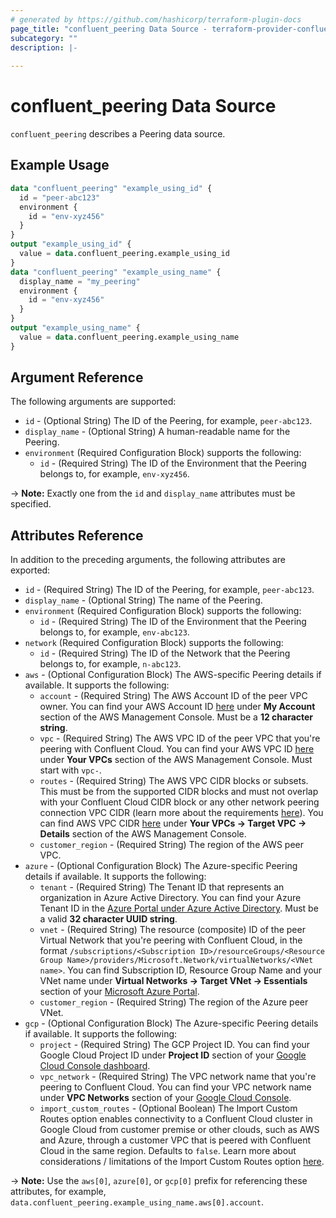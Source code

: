 ```yaml
---
# generated by https://github.com/hashicorp/terraform-plugin-docs
page_title: "confluent_peering Data Source - terraform-provider-confluent"
subcategory: ""
description: |-
  
---
```


# confluent_peering Data Source

`confluent_peering` describes a Peering data source.

## Example Usage

```terraform
data "confluent_peering" "example_using_id" {
  id = "peer-abc123"
  environment {
    id = "env-xyz456"
  }
}
output "example_using_id" {
  value = data.confluent_peering.example_using_id
}
data "confluent_peering" "example_using_name" {
  display_name = "my_peering"
  environment {
    id = "env-xyz456"
  }
}
output "example_using_name" {
  value = data.confluent_peering.example_using_name
}
```

<!-- schema generated by tfplugindocs -->
## Argument Reference

The following arguments are supported:

- `id` - (Optional String) The ID of the Peering, for example, `peer-abc123`.
- `display_name` - (Optional String) A human-readable name for the Peering.
- `environment` (Required Configuration Block) supports the following:
  - `id` - (Required String) The ID of the Environment that the Peering belongs to, for example, `env-xyz456`.

-> **Note:** Exactly one from the `id` and `display_name` attributes must be specified.

## Attributes Reference

In addition to the preceding arguments, the following attributes are exported:

- `id` - (Required String) The ID of the Peering, for example, `peer-abc123`.
- `display_name` - (Optional String) The name of the Peering.
- `environment` (Required Configuration Block) supports the following:
  - `id` - (Required String) The ID of the Environment that the Peering belongs to, for example, `env-abc123`.
- `network` (Required Configuration Block) supports the following:
  - `id` - (Required String) The ID of the Network that the Peering belongs to, for example, `n-abc123`.
- `aws` - (Optional Configuration Block) The AWS-specific Peering details if available. It supports the following:
  - `account` - (Required String) The AWS Account ID of the peer VPC owner. You can find your AWS Account ID [here](https://console.aws.amazon.com/billing/home?#/account) under **My Account** section of the AWS Management Console. Must be a **12 character string**.
  - `vpc` - (Required String) The AWS VPC ID of the peer VPC that you're peering with Confluent Cloud. You can find your AWS VPC ID [here](https://console.aws.amazon.com/vpc/) under **Your VPCs** section of the AWS Management Console. Must start with `vpc-`.
  - `routes` - (Required String) The AWS VPC CIDR blocks or subsets. This must be from the supported CIDR blocks and must not overlap with your Confluent Cloud CIDR block or any other network peering connection VPC CIDR (learn more about the requirements [here](https://docs.confluent.io/cloud/current/networking/peering/aws-peering.html#vpc-peering-on-aws)). You can find AWS VPC CIDR [here](https://console.aws.amazon.com/vpc/) under **Your VPCs -> Target VPC -> Details** section of the AWS Management Console.
  - `customer_region` - (Required String) The region of the AWS peer VPC.
- `azure` - (Optional Configuration Block) The Azure-specific Peering details if available. It supports the following:
  - `tenant` - (Required String) The Tenant ID that represents an organization in Azure Active Directory. You can find your Azure Tenant ID in the [Azure Portal under Azure Active Directory](https://portal.azure.com/#blade/Microsoft_AAD_IAM/ActiveDirectoryMenuBlade/Overview). Must be a valid **32 character UUID string**.
  - `vnet` - (Required String) The resource (composite) ID of the peer Virtual Network that you're peering with Confluent Cloud, in the format `/subscriptions/<Subscription ID>/resourceGroups/<Resource Group Name>/providers/Microsoft.Network/virtualNetworks/<VNet name>`. You can find Subscription ID, Resource Group Name and your VNet name under **Virtual Networks -> Target VNet -> Essentials** section of your [Microsoft Azure Portal](https://portal.azure.com/).
  - `customer_region` - (Required String) The region of the Azure peer VNet.
- `gcp` - (Optional Configuration Block) The Azure-specific Peering details if available. It supports the following:
  - `project` - (Required String) The GCP Project ID. You can find your Google Cloud Project ID under **Project ID** section of your [Google Cloud Console dashboard](https://console.cloud.google.com/home/dashboard).
  - `vpc_network` - (Required String) The VPC network name that you're peering to Confluent Cloud. You can find your VPC network name under **VPC Networks** section of your [Google Cloud Console](https://console.cloud.google.com/networking/networks/list).
  - `import_custom_routes` - (Optional Boolean) The Import Custom Routes option enables connectivity to a Confluent Cloud cluster in Google Cloud from customer premise or other clouds, such as AWS and Azure, through a customer VPC that is peered with Confluent Cloud in the same region. Defaults to `false`. Learn more about considerations / limitations of the Import Custom Routes option [here](https://docs.confluent.io/cloud/current/networking/peering/gcp-peering.html#import-custom-routes).

-> **Note:** Use the `aws[0]`, `azure[0]`, or `gcp[0]` prefix for referencing these attributes, for example, `data.confluent_peering.example_using_name.aws[0].account`.

